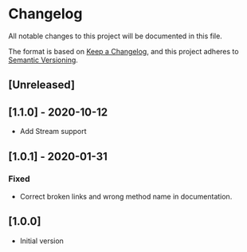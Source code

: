 # Changelog
All notable changes to this project will be documented in this file.

The format is based on [Keep a Changelog](https://keepachangelog.com/en/1.0.0/),
and this project adheres to [Semantic Versioning](https://semver.org/spec/v2.0.0.html).

## [Unreleased]

## [1.1.0] - 2020-10-12
- Add Stream support

## [1.0.1] - 2020-01-31
### Fixed
- Correct broken links and wrong method name in documentation.

## [1.0.0]
- Initial version
